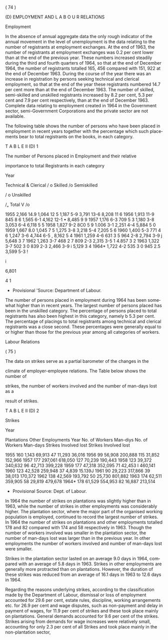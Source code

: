 ( 74 )

(D) EMPLOYMENT AND L A B O U R RELATIONS

Employment

In the absence of annual aggregate data the only rough indicator of the annual movement in the level of unemployment is the data relating to the num­ber of registrants at employment exchanges. At the end of 1963, the number of registrants at employment exchanges was 0.2 per cent lower than at the end of the previous year. These numbers increased steadily during the third and fourth quarters of 1964, so that at the end of December 1964, the number of regis­trants totalled 165, 456 compared with 151, 922 at the end of December 1963. During the course of the year there was an increase in registration by persons seeking technical and clerical employment, so that at the end of the year these registrants numbered 14.7 per cent more than at the end of December 1963. The number of skilled, semi-skilled and unskilled registrants increased by 8.2 per cent, 5.3 per cent and 7.9 per cent respectively, than at the end of December 1963. Complete data relating to employment created in 1964 in the Government sector, semi-Government Corporations and the private sector are not available.

The following table shows the number of persons who have been placed in employment in recent years together with the percentage which such place­ments bear to total registrants on the books, in each category.

T A B L E II (D) 1

The number of Persons placed in Employment and their relative

importance to total Registrants in each category

Year

Techni­cal & Clerical / o Skilled /o Semi­skilled

/ o Un­skilled

/„ Total V /o

1955 2,166 14.9 1,064 12 5 1,187 5-9 3,791 13-6 8,208 11 6 1956 1,913 11-9 845 8 6 1,565 6-1 4,162 12-1 • 8,485 9 9 1957 1,176 6-3 709 5 3 1,180 3-8 3,053 6-4 6,118 5 5 1958 1,827 9-2 8C0 5 9 1.006 3-1 2,251 4-4 5,884 5 0 1959 1,667 8.0 1,045 7 5 1,275 3-8 3,218 5-4 7,205 5 6 1960 1,400 5-3 771 4 6 1,247 3-6 4,744 6-5 , 8,162 5 4 1961 1,259 4-6 631 3 5 964 2-8 2,794 3-9 j 5,648 3 7 1962 1,263 3-7 468 2 7 809 2-3 2,315 3-5 1 4.857 3 2 1963 1,322 3-7 502 3 0 839 2-3 2,466 3-9 i 5,129 3 4 1964* 1,722 4-2 535 3 0 945 2.5 3,599 5-3 !

i

6,801

4 1

* Provisional 'Source: Department of Labour.

The number of persons placed in employment during 1964 has been some­what higher than in recent years. The largest number of persons placed has been in the unskilled category. The percentage of persons placed to total regis­trants has also been highest in this category, namely b 5.3 per cent. The percentage of placings to total registrants among technical and clerical registrants was a close second. These percentages were generally equal to or higher than those for the previous year among all categories of workers.

Labour Relations

( 75 )

The data on strikes serve as a partial barometer of the changes in the

climate of employer-employee relations. The Table below shows the number of

strikes, the number of workers involved and the number of man-days lost as a

result of strikes.

T A B L E II (D) 2

Strikes

Year

Plantations Other Employments Year No. of Workers Man-diys No. of Workers Man-days Strikes Involved lost Strikes Involved lost

1955 160 1,143 69,913 47 11,293 36,016 1956 99 56,908 200,888 115 31,852 152,966 1957 177 297,061 618,050 127 70,239 190,443 1958 123 39,372 340,632 96 42,713 399,228 1959 177 47,318 352,095 71 42,453 I 460,141 1960 123 42,528 259,948 37 4,839 15.139J 1961 90 29,223 317,866 39 38,013 170,372 1962 138 42,569 193,792 50 25,730 801,882 1963 174 62,511 359,905 58 29,819 479,678 1964* 178 61,529 554,953 82 16,887 213,514

* Provisional Source: Dept. of Labour.

In 1964 the number of strikes on plantations was slightly higher than in 1963, while the number of strikes in other employments was considerably higher. The plantation sector, where the major part of the organised working population is employed, continued to record the largest number of strikes. In 1964 the number of strikes on plantations and other employments totalled 178 and 82 compared with 174 and 58 respectively in 1963. Though the number of workers involved was smaller in the plantation sector, the number of man-days lost was larger than in the previous year. In other employments the number of workers involved and number of man-days lost were smaller.

Strikes in the plantation sector lasted on an average 9.0 days in 1964, com­pared with an average of 5.8 days in 1963. Strikes in other employments are generally more protracted than on plantations. However, the duration of these strikes was reduced from an average of 16.1 days in 1963 to 12.6 days in 1964.

Regarding the reasons underlying strikes, according to the classification made by the Department of Labour, dismissal or loss of employment accounted for 29.6 per cent, estate rules, discipline, working arrangements etc. for 26.9 per cent and wage disputes, such as non-payment and delay in payment of wages, for 11.9 per cent of strikes and these took place mainly on plantations. General demands accounted for 9.6 per cent of the strikes. Strikes arising from demands for wage increases were relatively small, accounting for only 2.3 per cent of all Strikes and took place mainly in the non-plantation sector,